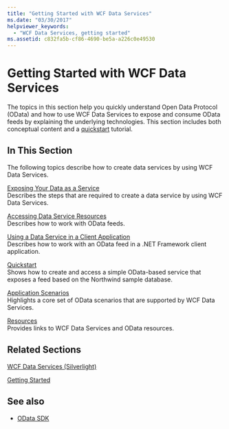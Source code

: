 ```yaml
---
title: "Getting Started with WCF Data Services"
ms.date: "03/30/2017"
helpviewer_keywords: 
  - "WCF Data Services, getting started"
ms.assetid: c832fa5b-cf86-4690-be5a-a226c0e49530
---
```

# Getting Started with WCF Data Services
The topics in this section help you quickly understand Open Data Protocol (OData) and how to use WCF Data Services to expose and consume OData feeds by explaining the underlying technologies. This section includes both conceptual content and a [quickstart](quickstart-wcf-data-services.md) tutorial.  
  
## In This Section  
 The following topics describe how to create data services by using WCF Data Services.  
  
 [Exposing Your Data as a Service](exposing-your-data-as-a-service-wcf-data-services.md)  
 Describes the steps that are required to create a data service by using WCF Data Services.  
  
 [Accessing Data Service Resources](accessing-data-service-resources-wcf-data-services.md)  
 Describes how to work with OData feeds.  
  
 [Using a Data Service in a Client Application](using-a-data-service-in-a-client-application-wcf-data-services.md)  
 Describes how to work with an OData feed in a .NET Framework client application.  
  
 [Quickstart](quickstart-wcf-data-services.md)  
 Shows how to create and access a simple OData-based service that exposes a feed based on the Northwind sample database.  
  
 [Application Scenarios](application-scenarios-wcf-data-services.md)  
 Highlights a core set of OData scenarios that are supported by WCF Data Services.  
  
 [Resources](wcf-data-services-resources.md)  
 Provides links to WCF Data Services and OData resources.  
  
## Related Sections  
 [WCF Data Services (Silverlight)](https://docs.microsoft.com/previous-versions/windows/silverlight/dotnet-windows-silverlight/cc838234(v=vs.95))  
  
 [Getting Started](../adonet/ef/getting-started.md)  
  
## See also

- [OData SDK](https://www.odata.org/wp-content/uploads/sites/21/odatasdkcodesamples.zip)
